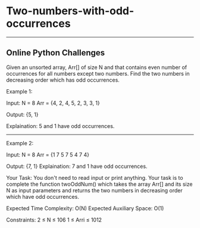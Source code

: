 # Two-numbers-with-odd-occurrences
----------------------------------------------
Online Python Challenges
---------------------------------------------

Given an unsorted array, Arr[] of size N and that contains even number of occurrences for all numbers except two numbers. Find the two numbers in decreasing order which has odd occurrences.

Example 1:

Input:
N = 8
Arr = {4, 2, 4, 5, 2, 3, 3, 1}

Output: {5, 1} 

Explaination: 5 and 1 have odd occurrences.


----------------------------------------------


Example 2:

Input:
N = 8
Arr = {1 7 5 7 5 4 7 4}

Output: {7, 1}
Explaination: 7 and 1 have odd occurrences.

Your Task:
You don't need to read input or print anything. Your task is to complete the function twoOddNum() which takes the array Arr[] and its size N as input parameters and returns the two numbers in decreasing order which have odd occurrences.


Expected Time Complexity: O(N)
Expected Auxiliary Space: O(1)


Constraints:
2 ≤ N ≤ 106
1 ≤ Arri ≤ 1012
